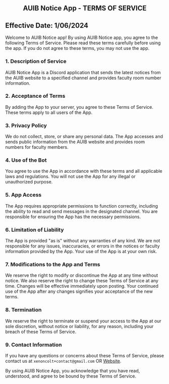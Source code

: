<center><h2><b> AUIB Notice App - TERMS OF SERVICE </h2></b></center>

## Effective Date: 1/06/2024

Welcome to AUIB Notice app! By using AUIB Notice app, you agree to the following Terms of Service. Please read these terms carefully before using the app. If you do not agree to these terms, you may not use the app.

### 1. Description of Service
AUIB Notice App is a Discord application that sends the latest notices from the AUIB website to a specified channel and provides faculty room number information.

### 2. Acceptance of Terms
By adding the App to your server, you agree to these Terms of Service. These terms apply to all users of the App.

### 3. Privacy Policy
We do not collect, store, or share any personal data. The App accesses and sends public information from the AUIB website and provides room numbers for faculty members.

### 4. Use of the Bot
You agree to use the App in accordance with these terms and all applicable laws and regulations. You will not use the App for any illegal or unauthorized purpose.

### 5. App Access
The App requires appropriate permissions to function correctly, including the ability to read and send messages in the designated channel. You are responsible for ensuring the App has the necessary permissions.

### 6. Limitation of Liability
The App is provided "as is" without any warranties of any kind. We are not responsible for any issues, inaccuracies, or errors in the notices or faculty information provided by the App. Your use of the App is at your own risk.

### 7. Modifications to the App and Terms
We reserve the right to modify or discontinue the App at any time without notice. We also reserve the right to change these Terms of Service at any time. Changes will be effective immediately upon posting. Your continued use of the App after any changes signifies your acceptance of the new terms.

### 8. Termination
We reserve the right to terminate or suspend your access to the App at our sole discretion, without notice or liability, for any reason, including your breach of these Terms of Service.

### 9. Contact Information
If you have any questions or concerns about these Terms of Service, please contact us at `xenoncolt+contact@gmail.com` OR [Website](https://xenoncolt.xyz).

By using AUIB Notice App, you acknowledge that you have read, understood, and agree to be bound by these Terms of Service.